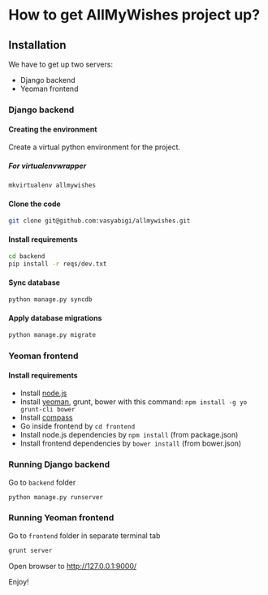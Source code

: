 # How to get AllMyWishes project up? #

## Installation

We have to get up two servers:
+ Django backend
+ Yeoman frontend

### Django backend

#### Creating the environment
Create a virtual python environment for the project.

##### For virtualenvwrapper
```bash
mkvirtualenv allmywishes
```

#### Clone the code

```bash
git clone git@github.com:vasyabigi/allmywishes.git
```

#### Install requirements
```bash
cd backend
pip install -r reqs/dev.txt
```

#### Sync database
```bash
python manage.py syncdb
```

#### Apply database migrations
```bash
python manage.py migrate
```

### Yeoman frontend

#### Install requirements

+ Install [node.js](http://nodejs.org/)
+ Install [yeoman](http://yeoman.io/), grunt, bower with this command:
    `npm install -g yo grunt-cli bower`
+ Install [compass](http://compass-style.org/install/)
+ Go inside frontend by `cd frontend`
+ Install node.js dependencies by `npm install` (from package.json)
+ Install frontend dependencies by `bower install` (from bower.json)

### Running Django backend
Go to `backend` folder
```bash
python manage.py runserver
```

### Running Yeoman frontend
Go to `frontend` folder in separate terminal tab
```bash
grunt server
```

Open browser to http://127.0.0.1:9000/

Enjoy!
